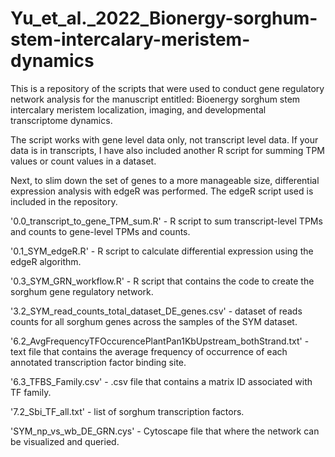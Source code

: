 # Yu_et_al._2022_Bionergy-sorghum-stem-intercalary-meristem-dynamics
This is a repository of the scripts that were used to conduct gene regulatory network analysis for the manuscript entitled: Bioenergy sorghum stem intercalary meristem localization, imaging, and developmental transcriptome dynamics.

The script works with gene level data only, not transcript level data. If your data is in transcripts, I have also included another R script for summing TPM values or count values in a dataset. 

Next, to slim down the set of genes to a more manageable size, differential expression analysis with edgeR was performed. The edgeR script used is included in the repository.

'0.0_transcript_to_gene_TPM_sum.R' - R script to sum transcript-level TPMs and counts to gene-level TPMs and counts.

'0.1_SYM_edgeR.R' - R script to calculate differential expression using the edgeR algorithm.

'0.3_SYM_GRN_workflow.R' - R script that contains the code to create the sorghum gene regulatory network.

'3.2_SYM_read_counts_total_dataset_DE_genes.csv' - dataset of reads counts for all sorghum genes across the samples of the SYM dataset.

'6.2_AvgFrequencyTFOccurencePlantPan1KbUpstream_bothStrand.txt' - text file that contains the average frequency of occurrence of each annotated transcription factor binding site. 

'6.3_TFBS_Family.csv' - .csv file that contains a matrix ID associated with TF family.

'7.2_Sbi_TF_all.txt' - list of sorghum transcription factors.

'SYM_np_vs_wb_DE_GRN.cys' - Cytoscape file that where the network can be visualized and queried.

